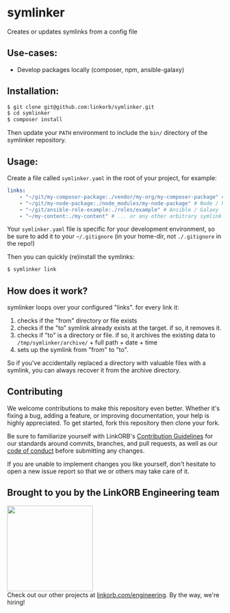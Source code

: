 <!-- Managed by https://github.com/linkorb/repo-ansible. Manual changes will be overwritten. -->
symlinker
============

Creates or updates symlinks from a config file

## Use-cases:

* Develop packages locally (composer, npm, ansible-galaxy)



## Installation:

```sh
$ git clone git@github.com:linkorb/symlinker.git
$ cd symlinker
$ composer install
```

Then update your `PATH` environment to include the `bin/` directory of the symlinker repository.


## Usage:

Create a file called `symlinker.yaml` in the root of your project, for example:

```yaml
links:
    - "~/git/my-composer-package:./vendor/my-org/my-composer-package" # PHP / Composer
    - "~/git/my-node-package:./node_modules/my-node-package" # Node / NPM
    - "~/git/ansible-role-example:./roles/example" # Ansible / Galaxy
    - "~/my-content:./my-content" # ... or any other arbitrary symlink
```

Your `symlinker.yaml` file is specific for your development environment, so be sure to add it to your `~/.gitignore` (in your home-dir, not `./.gitignore` in the repo!)

Then you can quickly (re)install the symlinks:

```sh
$ symlinker link
```

## How does it work?

symlinker loops over your configured "links". for every link it:

1. checks if the "from" directory or file exists
2. checks if the "to" symlink already exists at the target. if so, it removes it.
3. checks if "to" is a directory or file. if so, it archives the existing data to `/tmp/symlinker/archive/` + full path + date + time
4. sets up the symlink from "from" to "to".

So if you've accidentally replaced a directory with valuable files with a symlink, you can always recover it from the archive directory.

## Contributing

We welcome contributions to make this repository even better. Whether it's fixing a bug, adding a feature, or improving documentation, your help is highly appreciated. To get started, fork this repository then clone your fork.

Be sure to familiarize yourself with LinkORB's [Contribution Guidelines](/CONTRIBUTING.md) for our standards around commits, branches, and pull requests, as well as our [code of conduct](/CODE_OF_CONDUCT.md) before submitting any changes.

If you are unable to implement changes you like yourself, don't hesitate to open a new issue report so that we or others may take care of it.
## Brought to you by the LinkORB Engineering team

<img src="http://www.linkorb.com/d/meta/tier1/images/linkorbengineering-logo.png" width="200px" /><br />
Check out our other projects at [linkorb.com/engineering](http://www.linkorb.com/engineering).
By the way, we're hiring!
